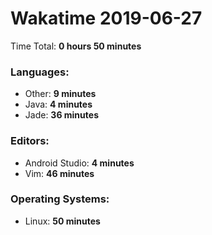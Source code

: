 # Wakatime 2019-06-27

Time Total: **0 hours 50 minutes**

### Languages:
- Other: **9 minutes** 
- Java: **4 minutes** 
- Jade: **36 minutes** 

### Editors:
- Android Studio: **4 minutes** 
- Vim: **46 minutes** 

### Operating Systems:
- Linux: **50 minutes** 

